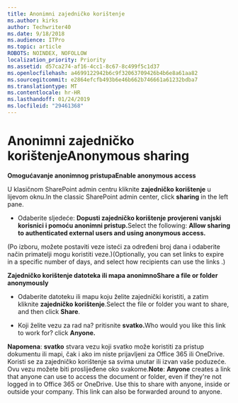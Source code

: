 ```yaml
---
title: Anonimni zajedničko korištenje
ms.author: kirks
author: Techwriter40
ms.date: 9/18/2018
ms.audience: ITPro
ms.topic: article
ROBOTS: NOINDEX, NOFOLLOW
localization_priority: Priority
ms.assetid: d57ca274-af16-4cc1-8c67-8c499f5c1d37
ms.openlocfilehash: a4699122942b6c9f32063709426b4b6e8a61aa82
ms.sourcegitcommit: e2864efcfb493b6e46b662b746661a61232bdba7
ms.translationtype: MT
ms.contentlocale: hr-HR
ms.lasthandoff: 01/24/2019
ms.locfileid: "29461368"
---
```

# <a name="anonymous-sharing"></a><span data-ttu-id="dbac9-102">Anonimni zajedničko korištenje</span><span class="sxs-lookup"><span data-stu-id="dbac9-102">Anonymous sharing</span></span>

 <span data-ttu-id="dbac9-103">**Omogućavanje anonimnog pristupa**</span><span class="sxs-lookup"><span data-stu-id="dbac9-103">**Enable anonymous access**</span></span>
  
<span data-ttu-id="dbac9-104">U klasičnom SharePoint admin centru kliknite **zajedničko korištenje** u lijevom oknu.</span><span class="sxs-lookup"><span data-stu-id="dbac9-104">In the classic SharePoint admin center, click **sharing** in the left pane.</span></span> 
  
- <span data-ttu-id="dbac9-105">Odaberite sljedeće: **Dopusti zajedničko korištenje provjereni vanjski korisnici i pomoću anonimni pristup.**</span><span class="sxs-lookup"><span data-stu-id="dbac9-105">Select the following: **Allow sharing to authenticated external users and using anonymous access.**</span></span>
  
<span data-ttu-id="dbac9-106">(Po izboru, možete postaviti veze isteći za određeni broj dana i odaberite način primatelji mogu koristiti veze.)</span><span class="sxs-lookup"><span data-stu-id="dbac9-106">(Optionally, you can set links to expire in a specific number of days, and select how recipients can use the links .)</span></span>
    
 <span data-ttu-id="dbac9-107">**Zajedničko korištenje datoteka ili mapa anonimno**</span><span class="sxs-lookup"><span data-stu-id="dbac9-107">**Share a file or folder anonymously**</span></span>
  
- <span data-ttu-id="dbac9-108">Odaberite datoteku ili mapu koju želite zajednički koristiti, a zatim kliknite **zajedničko korištenje**.</span><span class="sxs-lookup"><span data-stu-id="dbac9-108">Select the file or folder you want to share, and then click **Share**.</span></span> 
    
- <span data-ttu-id="dbac9-109">Koji želite vezu za rad na? pritisnite **svatko.**</span><span class="sxs-lookup"><span data-stu-id="dbac9-109">Who would you like this link to work for? click **Anyone.**</span></span>
  
 <span data-ttu-id="dbac9-p101">**Napomena**: **svatko** stvara vezu koji svatko može koristiti za pristup dokumentu ili mapi, čak i ako im niste prijavljeni za Office 365 ili OneDrive. Koristi se za zajedničko korištenje sa svima unutar ili izvan vaše poduzeće. Ovu vezu možete biti proslijeđene oko svakome.</span><span class="sxs-lookup"><span data-stu-id="dbac9-p101">**Note**: **Anyone** creates a link that anyone can use to access the document or folder, even if they're not logged in to Office 365 or OneDrive. Use this to share with anyone, inside or outside your company. This link can also be forwarded around to anyone.</span></span> 
    

